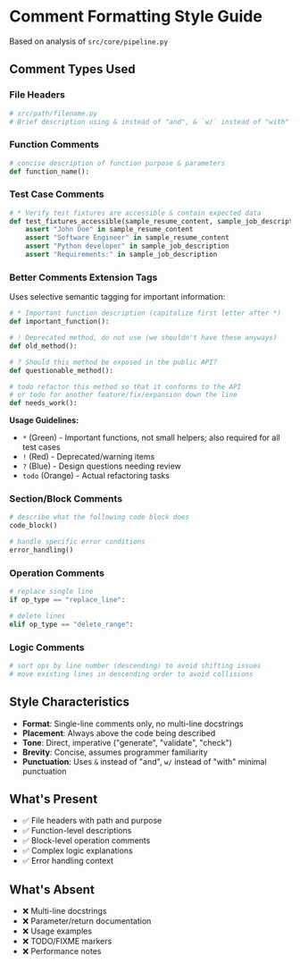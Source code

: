 # Comment Formatting Style Guide

Based on analysis of `src/core/pipeline.py`

## Comment Types Used

### File Headers
```python
# src/path/filename.py
# Brief description using & instead of "and", & `w/` instead of "with"
```

### Function Comments
```python
# concise description of function purpose & parameters
def function_name():
```

### Test Case Comments
```python
# * Verify test fixtures are accessible & contain expected data
def test_fixtures_accessible(sample_resume_content, sample_job_description):
    assert "John Doe" in sample_resume_content
    assert "Software Engineer" in sample_resume_content
    assert "Python developer" in sample_job_description
    assert "Requirements:" in sample_job_description
```

### Better Comments Extension Tags
Uses selective semantic tagging for important information:

```python
# * Important function description (capitalize first letter after *)
def important_function():

# ! Deprecated method, do not use (we shouldn't have these anyways)
def old_method():

# ? Should this method be exposed in the public API?
def questionable_method():

# todo refactor this method so that it conforms to the API
# or todo for another feature/fix/expansion down the line
def needs_work():
```

**Usage Guidelines:**
- `*` (Green) - Important functions, not small helpers; also required for all test cases
- `!` (Red) - Deprecated/warning items
- `?` (Blue) - Design questions needing review  
- `todo` (Orange) - Actual refactoring tasks

### Section/Block Comments
```python
# describe what the following code block does
code_block()

# handle specific error conditions
error_handling()
```

### Operation Comments
```python
# replace single line
if op_type == "replace_line":

# delete lines
elif op_type == "delete_range":
```

### Logic Comments
```python
# sort ops by line number (descending) to avoid shifting issues
# move existing lines in descending order to avoid collisions
```

## Style Characteristics

- **Format**: Single-line comments only, no multi-line docstrings
- **Placement**: Always above the code being described
- **Tone**: Direct, imperative ("generate", "validate", "check")
- **Brevity**: Concise, assumes programmer familiarity
- **Punctuation**: Uses `&` instead of "and", `w/` instead of "with" minimal punctuation

## What's Present
- ✅ File headers with path and purpose
- ✅ Function-level descriptions
- ✅ Block-level operation comments
- ✅ Complex logic explanations
- ✅ Error handling context

## What's Absent
- ❌ Multi-line docstrings
- ❌ Parameter/return documentation
- ❌ Usage examples
- ❌ TODO/FIXME markers
- ❌ Performance notes
